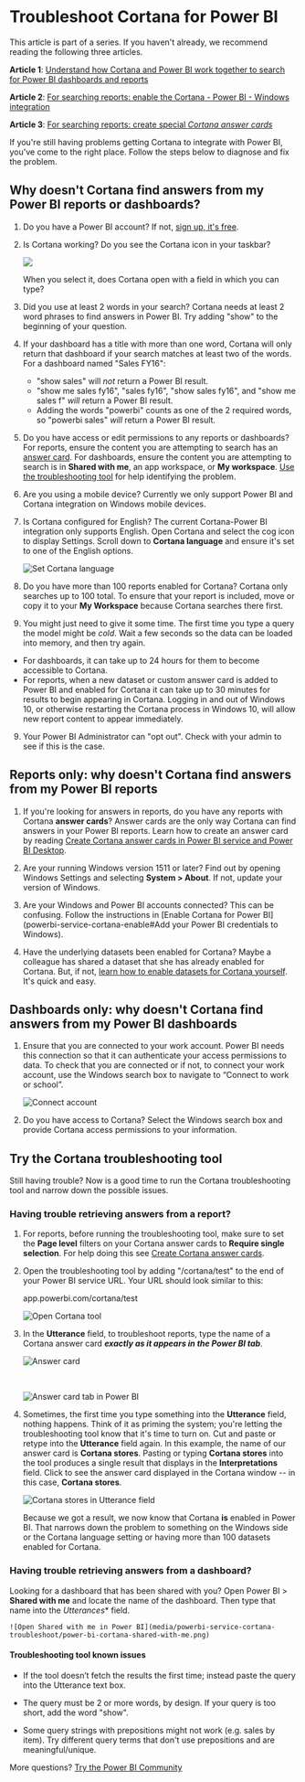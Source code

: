 ﻿<properties
   pageTitle="Troubleshoot Cortana for Power BI"
   description="If you're having trouble using Cortana with Power BI, try these suggestions. "
   services="powerbi"
   documentationCenter=""
   authors="mihart"  
   manager="erikre"
   editor=""/>

<tags
   ms.service="powerbi"
   ms.devlang="NA"
   ms.topic="article"
   ms.tgt_pltfrm="NA"
   ms.workload="powerbi"
   ms.date="08/31/2017"
   ms.author="mihart"/>


# Troubleshoot Cortana for Power BI

This article is part of a series. If you haven't already, we recommend reading the following three articles.

**Article 1**: [Understand how Cortana and Power BI work together to search for Power BI dashboards and reports](powerbi-service-cortana-intro.md)

**Article 2**: [For searching reports: enable the Cortana - Power BI - Windows integration](powerbi-service-cortana-enable.md)

**Article 3**: [For searching reports: create special *Cortana answer cards*](powerbi-service-cortana-desktop-entity-cards.md)

If you're still having problems getting Cortana to integrate with Power BI, you've come to the right place. Follow the steps below to diagnose and fix the problem.

## Why doesn't Cortana find answers from my Power BI reports or dashboards?

1.  Do you have a Power BI account?  If not, [sign up, it's free](powerbi-service-self-service-signup-for-power-bi.md).

2. Is Cortana working?  Do you see the Cortana icon in your taskbar?

    ![](media/powerbi-service-cortana-troubleshoot/power-bi-cortana-icon.png)

    When you select it, does Cortana open with a field in which you can type?

3.  Did you use at least 2 words in your search? Cortana needs at least 2 word phrases to find answers in Power BI. Try adding "show" to the beginning of your question. 

4. If your dashboard has a title with more than one word, Cortana will only return that dashboard if your search matches at least two of the words. For a dashboard named "Sales FY16": 

    - "show sales" will *not* return a Power BI result.   
    - "show me sales fy16", "sales fy16", "show sales fy16", and "show me sales f" *will* return a Power BI result.    
    - Adding the words "powerbi" counts as one of the 2 required words, so "powerbi sales" *will* return a Power BI result.

4. Do you have access or edit permissions to any reports or dashboards? For reports, ensure the content you are attempting to search has an [answer card](powerbi-service-cortana-desktop-entity-cards.md).  For dashboards, ensure the content you are attempting to search is in  **Shared with me**, an app workspace, or **My workspace**. [Use the troubleshooting tool](#try-the-cortana-troubleshooting-tool) for help identifying the problem.

4. Are you using a mobile device?  Currently we only support Power BI and Cortana integration on Windows mobile devices.

4.  Is Cortana configured for English?  The current Cortana-Power BI integration only supports English. Open Cortana and select the cog icon to display Settings. Scroll down to **Cortana language** and ensure it's set to one of the English options.

    ![Set Cortana language](media/powerbi-service-cortana-troubleshoot/power-bi-cortana-language.png)

5.  Do you have more than 100 reports enabled for Cortana?  Cortana only searches up to 100 total.  To ensure that your report is included, move or copy it to your **My Workspace** because Cortana searches there first.

6. You might just need to give it some time. The first time you type a query the model might be *cold*. Wait a few seconds so the data can be loaded into memory, and then try again. 
- For dashboards, it can take up to 24 hours for them to become accessible to Cortana.    
- For reports, when a new dataset or custom answer card is added to Power BI and enabled for Cortana it can take up to 30 minutes for results to begin appearing in Cortana. Logging in and out of Windows 10, or otherwise restarting the Cortana process in Windows 10, will allow new report content to appear immediately.  

9. Your Power BI Administrator can "opt out". Check with your admin to see if this is the case.

##    Reports only: why doesn't Cortana find answers from my Power BI reports

1.  If you're looking for answers in reports, do you have any reports with Cortana **answer cards**? Answer cards are the only way Cortana can find answers in your Power BI reports.  Learn how to create an answer card by reading [Create Cortana answer cards in Power BI service and Power BI Desktop](powerbi-service-cortana-desktop-entity-cards.md).
 
2.  Are your running Windows version 1511 or later?  Find out by opening Windows Settings and selecting **System > About**. If not, update your version of Windows.

3. Are your Windows and Power BI accounts connected? This can be confusing. Follow the instructions in [Enable Cortana for Power BI](powerbi-service-cortana-enable#Add your Power BI credentials to Windows).

4.  Have the underlying datasets been enabled for Cortana? Maybe a colleague has shared a dataset that she has already enabled for Cortana. But, if not, [learn how to enable datasets for Cortana yourself](powerbi-service-cortana-enable.md). It's quick and easy.

##    Dashboards only: why doesn't Cortana find answers from my Power BI dashboards

1. Ensure that you are connected to your work account. Power BI needs this connection so that it can authenticate your access permissions to data. To check that you are connected or if not, to connect your work account, use the Windows search box to navigate to “Connect to work or school”.  

    ![Connect account](media/powerbi-service-cortana-troubleshoot/power-bi-cortana-connect.png)

3. Do you have access to Cortana? Select the Windows search box and provide Cortana access permissions to your information.

## Try the Cortana troubleshooting tool
Still having trouble?  Now is a good time to run the Cortana troubleshooting tool and narrow down the possible issues. 

###    Having trouble retrieving answers from a report?

1. For reports, before running the troubleshooting tool, make sure to set the **Page level** filters on your Cortana answer cards to **Require single selection**. For help doing this see [Create Cortana answer cards](powerbi-service-cortana-desktop-entity-cards.md).

2.  Open the troubleshooting tool by adding "/cortana/test" to the end of your Power BI service URL. Your URL should look similar to this:

    app.powerbi.com/cortana/test

    ![Open Cortana tool](media/powerbi-service-cortana-troubleshoot/power-bi-cortana-tool2.png)

3.  In the **Utterance** field, to troubleshoot reports, type the name of a Cortana answer card ***exactly as it appears in the Power BI tab***.

    ![Answer card](media/powerbi-service-cortana-troubleshoot/power-bi-answer-card-new.png)

    </br>

    ![Answer card tab in Power BI](media/powerbi-service-cortana-troubleshoot/power-bi-answer-card2.png)

4.  Sometimes, the first time you type something into the **Utterance** field, nothing happens. Think of it as priming the system; you're letting the troubleshooting tool know that it's time to turn on. Cut and paste or retype into the **Utterance** field again. In this example, the name of our answer card is **Cortana stores**. Pasting or typing **Cortana stores** into the tool produces a single result that displays in the **Interpretations** field. Click to see the answer card displayed in the Cortana window -- in this case, **Cortana stores**.

    ![Cortana stores in Utterance field](media/powerbi-service-cortana-troubleshoot/power-bi-utterance.png)

    Because we got a result, we now know that Cortana **is** enabled in Power BI. That narrows down the problem to something on the Windows side or the Cortana language setting or having more than 100 datasets enabled for Cortana.

###    Having trouble retrieving answers from a dashboard?

Looking for a dashboard that has been shared with you?  Open Power BI > **Shared with me** and locate the name of the dashboard.  Then type that name into the *Utterances** field.

    ![Open Shared with me in Power BI](media/powerbi-service-cortana-troubleshoot/power-bi-cortana-shared-with-me.png)


####  Troubleshooting tool known issues

- If the tool doesn’t fetch the results the first time; instead paste the query into the Utterance text box.

- The query must be 2 or more words, by design.  If your query is too short, add the word "show".

- Some query strings with prepositions might not work (e.g. sales by item). Try different query terms that don't use prepositions and are meaningful/unique.

More questions? [Try the Power BI Community](http://community.powerbi.com/)
